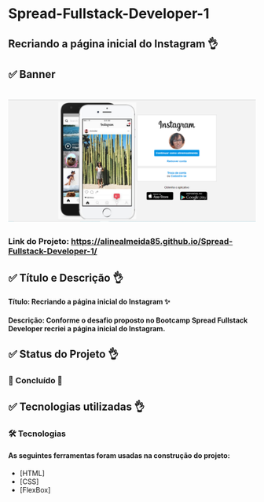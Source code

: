# Spread-Fullstack-Developer-1
## Recriando a página inicial do Instagram 👌

## ✅ Banner

<h1 align="center">
  <img alt="NextLevelWeek" title="#NextLevelWeek" src="./img/banner.png" />
</h1>

### Link do Projeto: https://alinealmeida85.github.io/Spread-Fullstack-Developer-1/


## ✅ Título e Descrição 👌

#### Título: Recriando a página inicial do Instagram ✨

#### Descrição: Conforme o desafio proposto no Bootcamp Spread Fullstack Developer recriei a página inicial do Instagram.


## ✅ Status do Projeto 👌

### 🚧 Concluído 🚧


## ✅ Tecnologias utilizadas 👌

### 🛠 Tecnologias

#### As seguintes ferramentas foram usadas na construção do projeto:

- [HTML]
- [CSS]
- [FlexBox]
